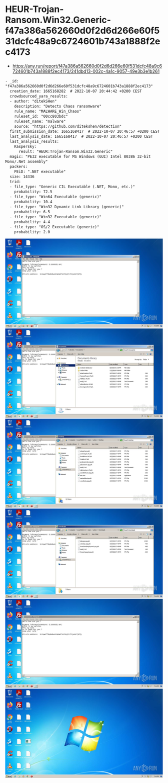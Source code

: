# HEUR-Trojan-Ransom.Win32.Generic-f47a386a562660d0f2d6d266e60f531dcfc48a9c6724601b743a1888f2ec4173

- https://any.run/report/f47a386a562660d0f2d6d266e60f531dcfc48a9c6724601b743a1888f2ec4173/241dbd13-002c-4a1c-9057-49e3b3e1b261

```
- _id: "f47a386a562660d0f2d6d266e60f531dcfc48a9c6724601b743a1888f2ec4173"
  creation_date: 1665168282  # 2022-10-07 20:44:42 +0200 CEST
  crowdsourced_yara_results: 
  - author: "ditekSHen"
    description: "Detects Chaos ransomware"
    rule_name: "MALWARE_Win_Chaos"
    ruleset_id: "00cc803bdc"
    ruleset_name: "malware"
    source: "https://github.com/ditekshen/detection"
  first_submission_date: 1665168417  # 2022-10-07 20:46:57 +0200 CEST
  last_analysis_date: 1665168417  # 2022-10-07 20:46:57 +0200 CEST
  last_analysis_results: 
    Kaspersky: 
      result: "HEUR:Trojan-Ransom.Win32.Generic"
  magic: "PE32 executable for MS Windows (GUI) Intel 80386 32-bit Mono/.Net assembly"
  packers: 
    PEiD: ".NET executable"
  size: 14336
  trid: 
  - file_type: "Generic CIL Executable (.NET, Mono, etc.)"
    probability: 72.5
  - file_type: "Win64 Executable (generic)"
    probability: 10.4
  - file_type: "Win32 Dynamic Link Library (generic)"
    probability: 6.5
  - file_type: "Win32 Executable (generic)"
    probability: 4.4
  - file_type: "OS/2 Executable (generic)"
    probability: 2.0
```

![241dbd13-002c-4a1c-9057-49e3b3e1b261-1.jpeg](241dbd13-002c-4a1c-9057-49e3b3e1b261-1.jpeg)
![241dbd13-002c-4a1c-9057-49e3b3e1b261-3.jpeg](241dbd13-002c-4a1c-9057-49e3b3e1b261-3.jpeg)
![241dbd13-002c-4a1c-9057-49e3b3e1b261-7.jpeg](241dbd13-002c-4a1c-9057-49e3b3e1b261-7.jpeg)
![241dbd13-002c-4a1c-9057-49e3b3e1b261-9.jpeg](241dbd13-002c-4a1c-9057-49e3b3e1b261-9.jpeg)
![241dbd13-002c-4a1c-9057-49e3b3e1b261-10.jpeg](241dbd13-002c-4a1c-9057-49e3b3e1b261-10.jpeg)
![241dbd13-002c-4a1c-9057-49e3b3e1b261-11.jpeg](241dbd13-002c-4a1c-9057-49e3b3e1b261-11.jpeg)
